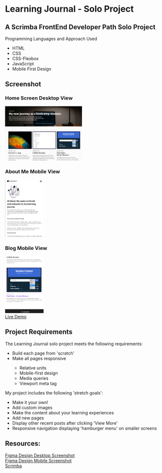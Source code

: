 # Learning Journal  - Solo Project

## A Scrimba FrontEnd Developer Path Solo Project
Programming Languages and Approach Used
<ul>
<li>HTML</li>
<li>CSS</li>
<li>CSS-Flexbox</li>
<li>JavaScript</li>
<li>Mobile First Design</li>
</ul>

## Screenshot
### Home Screen Desktop View
<img src="https://github.com/famanakis/Scrimba/blob/main/m6-solo-learning-journal/assetsMine/project-1.png" width=50% height=50%><br>
### About Me Mobile View
<img src="https://github.com/famanakis/Scrimba/blob/main/m6-solo-learning-journal/assetsMine/project-2.png" width=25% height=25%><br>
### Blog Mobile View
<img src="https://github.com/famanakis/Scrimba/blob/main/m6-solo-learning-journal/assetsMine/project-3.png" width=25% height=25%><br>
[Live Demo](https://9tfdev-m6-solo-learning-journal.netlify.app/)
 
## Project Requirements
 The Learning Journal solo project meets the following requirements:
 <ul>
 <li>Build each page from 'scratch'</li>
 <li>Make all pages responsive</li>
 <ul>
 <li>Relative units</li>
 <li>Mobile-first design</li>
 <li>Media queries</li>
 <li>Viewport meta tag</li>
 </ul>
 </ul>
 
 My project includes the following 'stretch goals':
 <ul>
<li>Make it your own!</li>
<li>Add custom images</li>
<li>Make the content about your learning experiences</li>
<li>Add new pages</li>
<li>Display other recent posts after clicking 'View More'</li>
<li>Responsive navigation displaying 'hamburger menu' on smaller screens</li>
</ul>
 
## Resources:
  [Figma Design Desktop Screenshot](https://github.com/famanakis/Scrimba/blob/main/m6-solo-learning-journal/assets/figma-design-desktop.png)<br>
  [Figma Design Mobile Screenshot](https://github.com/famanakis/Scrimba/blob/main/m6-solo-learning-journal/assets/figma-design-mobile.png)<br>
 [Scrimba](https://scrimba.com/)
